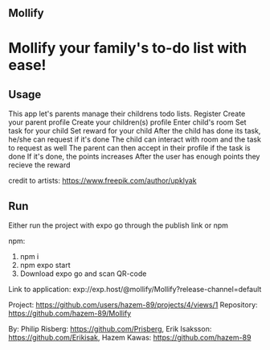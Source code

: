 ## Mollify

# Mollify your family's to-do list with ease!

## Usage

This app let's parents manage their childrens todo lists.
Register
Create your parent profile
Create your children(s) profile
Enter child's room
Set task for your child
Set reward for your child
After the child has done its task, he/she can request if it's done
The child can interact with room and the task to request as well
The parent can then accept in their profile if the task is done
If it's done, the points increases
After the user has enough points they recieve the reward

credit to artists: https://www.freepik.com/author/upklyak

## Run

Either run the project with expo go through the publish link or npm

npm:

1. npm i
2. npm expo start
3. Download expo go and scan QR-code

Link to application:
exp://exp.host/@mollify/Mollify?release-channel=default

Project: https://github.com/users/hazem-89/projects/4/views/1
Repository: https://github.com/hazem-89/Mollify

By:
Philip Risberg: https://github.com/Prisberg,
Erik Isaksson: https://github.com/Erikisak,
Hazem Kawas: https://github.com/hazem-89
